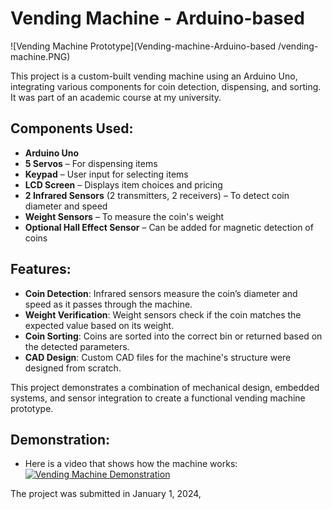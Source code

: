 # Vending Machine - Arduino-based
![Vending Machine Prototype](Vending-machine-Arduino-based
/vending-machine.PNG)

This project is a custom-built vending machine using an Arduino Uno, integrating various components for coin detection, dispensing, and sorting. It was part of an academic course at my university.

## Components Used:
- **Arduino Uno**
- **5 Servos** – For dispensing items
- **Keypad** – User input for selecting items
- **LCD Screen** – Displays item choices and pricing
- **2 Infrared Sensors** (2 transmitters, 2 receivers) – To detect coin diameter and speed
- **Weight Sensors** – To measure the coin's weight
- **Optional Hall Effect Sensor** – Can be added for magnetic detection of coins

## Features:
- **Coin Detection**: Infrared sensors measure the coin’s diameter and speed as it passes through the machine.
- **Weight Verification**: Weight sensors check if the coin matches the expected value based on its weight.
- **Coin Sorting**: Coins are sorted into the correct bin or returned based on the detected parameters.
- **CAD Design**: Custom CAD files for the machine's structure were designed from scratch.

This project demonstrates a combination of mechanical design, embedded systems, and sensor integration to create a functional vending machine prototype.

## Demonstration:
- Here is a video that shows how the machine works:
  [![Vending Machine Demonstration](https://img.youtube.com/vi/C-HOyqXvopw/0.jpg)](https://youtu.be/C-HOyqXvopw)

‎The project was submitted in January ‎1, ‎2024,
  
